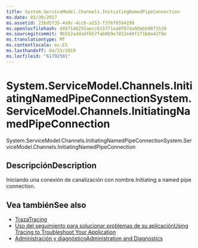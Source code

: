 ```yaml
---
title: System.ServiceModel.Channels.InitiatingNamedPipeConnection
ms.date: 03/30/2017
ms.assetid: 23bd5f35-4a9c-4ccb-a153-f3f6f6594199
ms.openlocfilehash: d497146255aecc6157f1aa8f07da9dabb98f1520
ms.sourcegitcommit: 9b552addadfb57fab0b9e7852ed4f1f1b8a42f8e
ms.translationtype: MT
ms.contentlocale: es-ES
ms.lasthandoff: 04/23/2019
ms.locfileid: "61792501"
---
```

# <a name="systemservicemodelchannelsinitiatingnamedpipeconnection"></a><span data-ttu-id="8b092-102">System.ServiceModel.Channels.InitiatingNamedPipeConnection</span><span class="sxs-lookup"><span data-stu-id="8b092-102">System.ServiceModel.Channels.InitiatingNamedPipeConnection</span></span>
<span data-ttu-id="8b092-103">System.ServiceModel.Channels.InitiatingNamedPipeConnection</span><span class="sxs-lookup"><span data-stu-id="8b092-103">System.ServiceModel.Channels.InitiatingNamedPipeConnection</span></span>  
  
## <a name="description"></a><span data-ttu-id="8b092-104">Descripción</span><span class="sxs-lookup"><span data-stu-id="8b092-104">Description</span></span>  
 <span data-ttu-id="8b092-105">Iniciando una conexión de canalización con nombre.</span><span class="sxs-lookup"><span data-stu-id="8b092-105">Initiating a named pipe connection.</span></span>  
  
## <a name="see-also"></a><span data-ttu-id="8b092-106">Vea también</span><span class="sxs-lookup"><span data-stu-id="8b092-106">See also</span></span>

- [<span data-ttu-id="8b092-107">Traza</span><span class="sxs-lookup"><span data-stu-id="8b092-107">Tracing</span></span>](../../../../../docs/framework/wcf/diagnostics/tracing/index.md)
- [<span data-ttu-id="8b092-108">Uso del seguimiento para solucionar problemas de su aplicación</span><span class="sxs-lookup"><span data-stu-id="8b092-108">Using Tracing to Troubleshoot Your Application</span></span>](../../../../../docs/framework/wcf/diagnostics/tracing/using-tracing-to-troubleshoot-your-application.md)
- [<span data-ttu-id="8b092-109">Administración y diagnóstico</span><span class="sxs-lookup"><span data-stu-id="8b092-109">Administration and Diagnostics</span></span>](../../../../../docs/framework/wcf/diagnostics/index.md)
